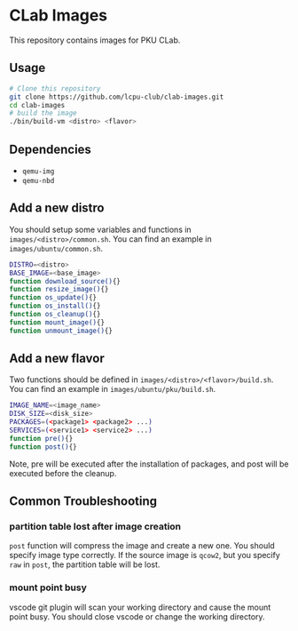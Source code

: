 # CLab Images

This repository contains images for PKU CLab.

## Usage

```bash
# Clone this repository
git clone https://github.com/lcpu-club/clab-images.git
cd clab-images
# build the image
./bin/build-vm <distro> <flavor>
```

## Dependencies

- `qemu-img`
- `qemu-nbd`

## Add a new distro

You should setup some variables and functions in `images/<distro>/common.sh`. You can find an example in `images/ubuntu/common.sh`.

```bash
DISTRO=<distro>
BASE_IMAGE=<base_image>
function download_source(){}
function resize_image(){}
function os_update(){}
function os_install(){}
function os_cleanup(){}
function mount_image(){}
function unmount_image(){}
```

## Add a new flavor

Two functions should be defined in `images/<distro>/<flavor>/build.sh`. You can find an example in `images/ubuntu/pku/build.sh`.

```bash
IMAGE_NAME=<image_name>
DISK_SIZE=<disk_size>
PACKAGES=(<package1> <package2> ...)
SERVICES=(<service1> <service2> ...)
function pre(){}
function post(){}
```

Note, pre will be executed after the installation of packages, and post will be executed before the cleanup.


## Common Troubleshooting

### partition table lost after image creation

`post` function will compress the image and create a new one. You should specify image type correctly. If the source image is `qcow2`, but you specify `raw` in `post`, the partition table will be lost.

### mount point busy

vscode git plugin will scan your working directory and cause the mount point busy. You should close vscode or change the working directory.